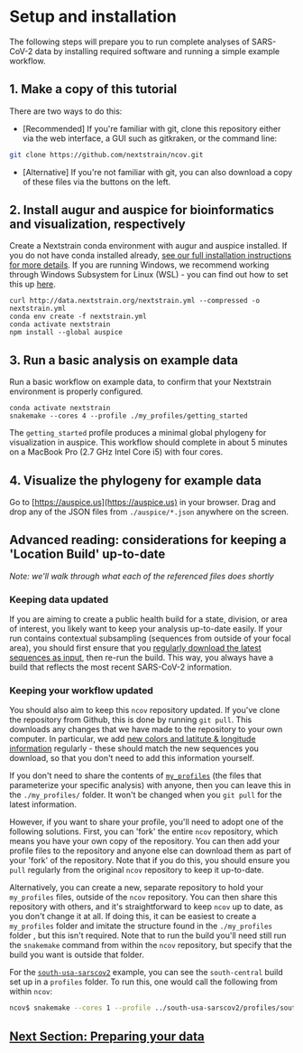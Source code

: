 # Setup and installation

The following steps will prepare you to run complete analyses of SARS-CoV-2 data by installing required software and running a simple example workflow.

## 1. Make a copy of this tutorial

There are two ways to do this:
* [Recommended] If you're familiar with git, clone this repository either via the web interface, a GUI such as gitkraken, or the command line:

```bash
git clone https://github.com/nextstrain/ncov.git
```

* [Alternative] If you're not familiar with git, you can also download a copy of these files via the buttons on the left.

## 2. Install augur and auspice for bioinformatics and visualization, respectively

Create a Nextstrain conda environment with augur and auspice installed.
If you do not have conda installed already, [see our full installation instructions for more details](https://nextstrain.org/docs/getting-started/local-installation).
If you are running Windows, we recommend working through Windows Subsystem for Linux (WSL) - you can find out how to set this up [here](https://nextstrain.org/docs/getting-started/windows-help).

```
curl http://data.nextstrain.org/nextstrain.yml --compressed -o nextstrain.yml
conda env create -f nextstrain.yml
conda activate nextstrain
npm install --global auspice
```

## 3. Run a basic analysis on example data

Run a basic workflow on example data, to confirm that your Nextstrain environment is properly configured.

```
conda activate nextstrain
snakemake --cores 4 --profile ./my_profiles/getting_started
```

The `getting_started` profile produces a minimal global phylogeny for visualization in auspice.
This workflow should complete in about 5 minutes on a MacBook Pro (2.7 GHz Intel Core i5) with four cores.

## 4. Visualize the phylogeny for example data

Go to [https://auspice.us](https://auspice.us) in your browser.
Drag and drop any of the JSON files from `./auspice/*.json` anywhere on the screen.

## Advanced reading: considerations for keeping a 'Location Build' up-to-date

_Note: we'll walk through what each of the referenced files does shortly_

### Keeping data updated
If you are aiming to create a public health build for a state, division, or area of interest, you likely want to keep your analysis up-to-date easily.
If your run contains contextual subsampling (sequences from outside of your focal area), you should first ensure that you [regularly download the latest sequences as input](data-prep.md), then re-run the build.
This way, you always have a build that reflects the most recent SARS-CoV-2 information.

### Keeping your workflow updated
You should also aim to keep this `ncov` repository updated.
If you've clone the repository from Github, this is done by running `git pull`.
This downloads any changes that we have made to the repository to your own computer.
In particular, we add [new colors and latitute & longitude information](customizing-analysis.md) regularly - these should match the new sequences you download, so that you don't need to add this information yourself.

If you don't need to share the contents of [`my_profiles`](orientation-files.md) (the files that parameterize your specific analysis) with anyone, then you can leave this in the `./my_profiles/` folder.
It won't be changed when you `git pull` for the latest information.

However, if you want to share your profile, you'll need to adopt one of the following solutions.
First, you can 'fork' the entire `ncov` repository, which means you have your own copy of the repository.
You can then add your profile files to the repository and anyone else can download them as part of your 'fork' of the repository.
Note that if you do this, you should ensure you `pull` regularly from the original `ncov` repository to keep it up-to-date.

Alternatively, you can create a new, separate repository to hold your `my_profiles` files, outside of the `ncov` repository.
You can then share this repository with others, and it's straightforward to keep `ncov` up to date, as you don't change it at all.
If doing this, it can be easiest to create a `my_profiles` folder and imitate the structure found in the `./my_profiles` folder , but this isn't required.
Note that to run the build you'll need still run the `snakemake` command from within the `ncov` repository, but specify that the build you want is outside that folder.

For the [`south-usa-sarscov2`](https://github.com/emmahodcroft/south-usa-sarscov2/) example, you can see the `south-central` build set up in a `profiles` folder.
To run this, one would call the following from within `ncov`:

```bash
ncov$ snakemake --cores 1 --profile ../south-usa-sarscov2/profiles/south-central/
```

## [Next Section: Preparing your data](data-prep.md)
